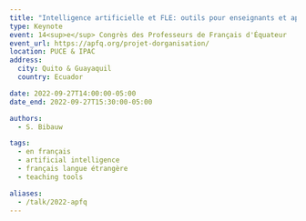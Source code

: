 ```yaml
---
title: "Intelligence artificielle et FLE: outils pour enseignants et apprenants"
type: Keynote
event: 14<sup>e</sup> Congrès des Professeurs de Français d'Équateur
event_url: https://apfq.org/projet-dorganisation/
location: PUCE & IPAC
address:
  city: Quito & Guayaquil
  country: Ecuador

date: 2022-09-27T14:00:00-05:00
date_end: 2022-09-27T15:30:00-05:00

authors:
  - S. Bibauw

tags:
  - en français
  - artificial intelligence
  - français langue étrangère
  - teaching tools

aliases:
  - /talk/2022-apfq
---
```


